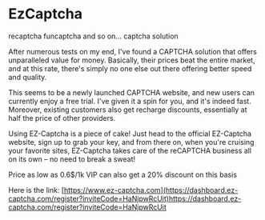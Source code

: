 # EzCaptcha
recaptcha funcaptcha and so on… captcha solution

After numerous tests on my end, I've found a CAPTCHA solution that offers unparalleled value for money. Basically, their prices beat the entire market, and at this rate, there's simply no one else out there offering better speed and quality.

This seems to be a newly launched CAPTCHA website, and new users can currently enjoy a free trial. I've given it a spin for you, and it's indeed fast. Moreover, existing customers also get recharge discounts, essentially at half the price of other providers. 

Using EZ-Captcha is a piece of cake! Just head to the official EZ-Captcha website, sign up to grab your key, and from there on, when you're cruising your favorite sites, EZ-Captcha takes care of the reCAPTCHA business all on its own – no need to break a sweat! 

Price as low as 0.6$/1k
VIP can also get a 20% discount on this basis

Here is the link:
[https://www.ez-captcha.com](https://dashboard.ez-captcha.com/register?inviteCode=HaNjpwRcUit)https://dashboard.ez-captcha.com/register?inviteCode=HaNjpwRcUit

